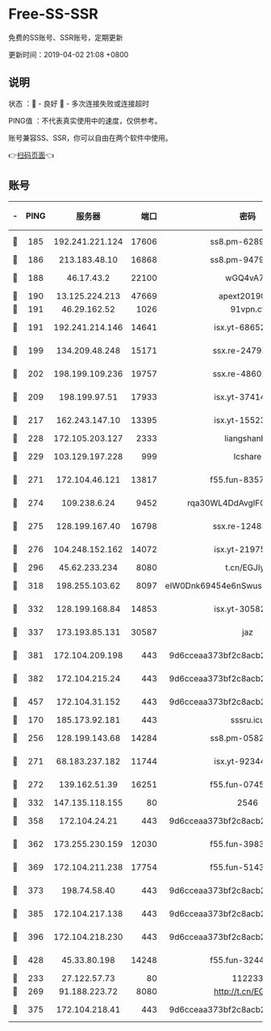 # Free-SS-SSR

免费的SS账号、SSR账号，定期更新

更新时间：2019-04-02 21:08 +0800

## 说明

状态     ：🙂 - 良好 🙁 - 多次连接失败或连接超时

PING值   ：不代表真实使用中的速度，仅供参考。

账号兼容SS、SSR，你可以自由在两个软件中使用。

👉[扫码页面](https://liesauer.github.io/Free-SS-SSR/)👈

## 账号

|-|PING|服务器|端口|密码|加密方式|区域|
|:----:|:----:|:-----:|-----:|:----:|:----:|:----:|
|🙂|185|192.241.221.124|17606|ss8.pm-62896524|aes-256-cfb|US|
|🙂|186|213.183.48.10|16868|ss8.pm-94797530|rc4-md5|RU|
|🙂|188|46.17.43.2|22100|wGQ4vA7D|aes-256-gcm|RU|
|🙂|190|13.125.224.213|47669|apext2019001|chacha20|KR|
|🙂|191|46.29.162.52|1026|91vpn.cf|rc4-md5|RU|
|🙂|191|192.241.214.146|14641|isx.yt-68652544|aes-256-cfb|US|
|🙂|199|134.209.48.248|15171|ssx.re-24791973|aes-256-cfb|US|
|🙂|202|198.199.109.236|19757|ssx.re-48602864|aes-256-cfb|US|
|🙂|209|198.199.97.51|17933|isx.yt-37414659|aes-256-cfb|US|
|🙂|217|162.243.147.10|13395|isx.yt-15523512|aes-256-cfb|US|
|🙂|228|172.105.203.127|2333|liangshanbo|chacha20|JP|
|🙂|229|103.129.197.228|999|lcshare|aes-256-cfb|US|
|🙂|271|172.104.46.121|13817|f55.fun-83574380|aes-256-cfb|SG|
|🙂|274|109.238.6.24|9452|rqa30WL4DdAvgIFG6Fs3znzTa|aes-256-cfb|FR|
|🙂|275|128.199.167.40|16798|ssx.re-12483342|aes-256-cfb|SG|
|🙂|276|104.248.152.162|14072|isx.yt-21975141|aes-256-cfb|SG|
|🙂|296|45.62.233.234|8080|t.cn/EGJIyrl|rc4-md5|CA|
|🙂|318|198.255.103.62|8097|eIW0Dnk69454e6nSwuspv9DmS201tQ0D|aes-256-cfb|US|
|🙂|332|128.199.168.84|14853|isx.yt-30582831|aes-256-cfb|SG|
|🙂|337|173.193.85.131|30587|jaz|aes-256-cfb|US|
|🙂|381|172.104.209.198|443|9d6cceaa373bf2c8acb22e60b6a58be6|aes-256-cfb|US|
|🙂|382|172.104.215.24|443|9d6cceaa373bf2c8acb22e60b6a58be6|aes-256-cfb|US|
|🙂|457|172.104.31.152|443|9d6cceaa373bf2c8acb22e60b6a58be6|aes-256-cfb|US|
|🙂|170|185.173.92.181|443|sssru.icu|rc4-md5|RU|
|🙂|256|128.199.143.68|14284|ss8.pm-05820296|aes-256-cfb|SG|
|🙂|271|68.183.237.182|11744|isx.yt-92344610|aes-256-cfb|SG|
|🙂|272|139.162.51.39|16251|f55.fun-07454874|aes-256-cfb|SG|
|🙂|332|147.135.118.155|80|2546|chacha20|US|
|🙂|358|172.104.24.21|443|9d6cceaa373bf2c8acb22e60b6a58be6|aes-256-cfb|US|
|🙂|362|173.255.230.159|12030|f55.fun-39837860|aes-256-cfb|US|
|🙂|369|172.104.211.238|17754|f55.fun-51431249|aes-256-cfb|US|
|🙂|373|198.74.58.40|443|9d6cceaa373bf2c8acb22e60b6a58be6|aes-256-cfb|US|
|🙂|385|172.104.217.138|443|9d6cceaa373bf2c8acb22e60b6a58be6|aes-256-cfb|US|
|🙂|396|172.104.218.230|443|9d6cceaa373bf2c8acb22e60b6a58be6|aes-256-cfb|US|
|🙂|428|45.33.80.198|14248|f55.fun-32443287|aes-256-cfb|US|
|🙁|233|27.122.57.73|80|112233|chacha20|HK|
|🙁|269|91.188.223.72|8080|http://t.cn/EGJIyrl|rc4-md5|RU|
|🙁|375|172.104.218.41|443|9d6cceaa373bf2c8acb22e60b6a58be6|aes-256-cfb|US|
